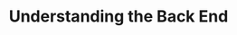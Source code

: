 ---
layout: page
title: 3. Understanding the Back End
pos: 3
desc: Know how to develop the backend of the website, and learn about the data flow in the beckend.
---